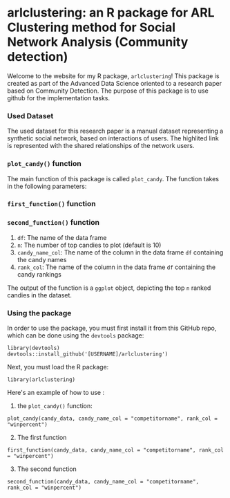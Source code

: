 # arlclustering: an R package for ARL Clustering method for Social Network Analysis (Community detection)

Welcome to the website for my R package, `arlclustering`!  This package is created as part of the Advanced Data Science oriented to a research paper based on Community Detection.  The purpose of this package is to use github for the implementation tasks.

### Used Dataset
The used dataset for this research paper is a manual dataset representing a synthetic social network, based on interactions of users. The highlited link is represented with the shared relationships of the network users.

### `plot_candy()` function
The main function of this package is called `plot_candy`.  The function takes in the following parameters:

### `first_function()` function

### `second_function()` function


1) `df`: The name of the data frame
2) `n`: The number of top candies to plot (default is 10)
3) `candy_name_col`: The name of the column in the data frame `df` containing the candy names
4) `rank_col`: The name of the column in the data frame `df` containing the candy rankings

The output of the function is a `ggplot` object, depicting the top `n` ranked candies in the dataset.

### Using the package
In order to use the package, you must first install it from this GitHub repo, which can be done using the `devtools` package:

```
library(devtools)
devtools::install_github('[USERNAME]/arlclustering')
```
Next, you must load the R package:

```
library(arlclustering)
```

Here's an example of how to use :
1) the `plot_candy()` function:
```
plot_candy(candy_data, candy_name_col = "competitorname", rank_col = "winpercent")
```
2) The first function
```
first_function(candy_data, candy_name_col = "competitorname", rank_col = "winpercent")
```
3) The second function
```
second_function(candy_data, candy_name_col = "competitorname", rank_col = "winpercent")
```


